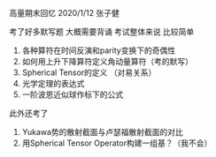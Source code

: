 高量期末回忆 2020/1/12 张子健

考了好多默写题 大概需要背诵 考试整体来说 比较简单

1. 各种算符在时间反演和parity变换下的奇偶性
2. 如何用上升下降算符定义角动量算符（考的默写）
3. Spherical Tensor的定义 （对易关系）
4. 光学定理的表达式
5. 一阶波恩近似球作标下的公式

此外还考了

1. Yukawa势的散射截面与卢瑟福散射截面的对比
2. 用Spherical Tensor Operator构建一组基？（我不会）

